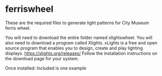 # ferriswheel
These are the required files to generate light patterns for City Museum ferris wheel.

You will need to download the entire folder named xlightswheel.
You will also need to download a program called Xlights.
xLights is a free and open source program that enables you to design, create and play lighting displays.
https://xlights.org/releases/
Follow the installation instructions on the download page for your system.

Once installed:
Included is one example 
 
